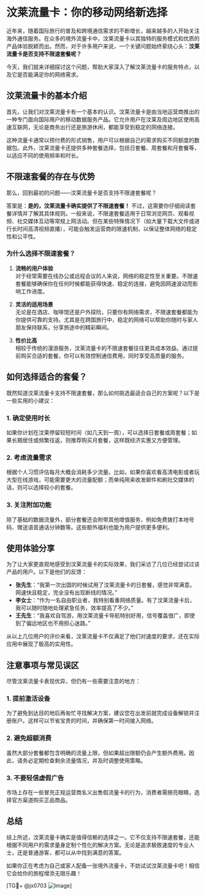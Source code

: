 # 汶莱流量卡：你的移动网络新选择

近年来，随着国际旅行的普及和跨境通信需求的不断增长，越来越多的人开始关注海外通信服务。在众多的境外流量卡中，汶莱流量卡以其独特的服务模式和优质的产品体验脱颖而出。然而，对于许多用户来说，一个关键问题始终萦绕心头：**汶莱流量卡是否支持不限速套餐呢？**

今天，我们就来详细探讨这个问题，帮助大家深入了解汶莱流量卡的服务特点，以及它是否能满足你的网络需求。

## 汶莱流量卡的基本介绍

首先，让我们对汶莱流量卡有一个基本的认识。汶莱流量卡是由当地运营商推出的一种专门面向国际用户的移动数据服务产品。它允许用户在汶莱及周边地区使用高速互联网，无论是商务出行还是旅游休闲，都能享受到稳定的网络连接。

这种流量卡通常以预付费的形式销售，用户可以根据自己的需求购买不同额度的数据包。此外，汶莱流量卡还提供多种套餐选择，包括日套餐、周套餐和月套餐等，以适应不同的使用频率和时长。

## 不限速套餐的存在与优势

那么，回到最初的问题——汶莱流量卡是否支持不限速套餐呢？

答案是：**是的，汶莱流量卡确实提供了不限速套餐！** 不过，这需要你仔细阅读套餐详情并了解其具体规则。一般来说，不限速套餐适用于日常浏览网页、观看视频、社交媒体互动等常规上网活动。但在某些特殊情况下（如大量下载大文件或进行长时间高清视频直播），可能会触发运营商的限速机制，以保证整体网络的稳定性和公平性。

### 为什么选择不限速套餐？

1. **流畅的用户体验**  
   对于经常需要在线办公或远程会议的人来说，网络的稳定性至关重要。不限速套餐能够确保你在任何时候都能获得快速、稳定的连接，避免因网速波动而影响工作进度。

2. **灵活的适用场景**  
   无论是在酒店、咖啡馆还是户外探险，只要你有网络需求，不限速套餐都能为你提供可靠的支持。尤其是在跨国旅行中，稳定的网络可以帮助你随时与家人朋友保持联系，分享旅途中的精彩瞬间。

3. **性价比高**  
   相较于传统的漫游服务，汶莱流量卡的不限速套餐往往更具成本效益。通过提前购买合适的套餐，你可以有效控制通信费用，同时享受高质量的服务。

## 如何选择适合的套餐？

既然知道汶莱流量卡支持不限速套餐，那么如何挑选最适合自己的方案呢？以下是一些实用的小建议：

### 1. 确定使用时长
如果你计划在汶莱停留较短时间（如几天到一周），可以选择日套餐或周套餐；如果长期居住或频繁往返，则推荐购买月套餐，这样既经济实惠又方便管理。

### 2. 考虑流量需求
根据个人习惯评估每月大概会消耗多少流量。比如，如果你喜欢看高清电影或者玩大型在线游戏，可能需要更大的流量配额；而单纯用来收发邮件和刷社交媒体的话，则可以选择较小的套餐。

### 3. 关注附加功能
除了基础的数据流量外，部分套餐还会附带其他增值服务，例如免费拨打本地号码、赠送语音通话分钟数等。这些额外福利也能为用户提供更多便利。

## 使用体验分享

为了让大家更直观地感受到汶莱流量卡的实际效果，我们采访了几位已经尝试过该产品的用户。以下是他们的反馈：

- **张先生**：“我第一次出国的时候试用了汶莱流量卡的日套餐，感觉非常满意。网速快且稳定，完全没有出现断线的情况。”
- **李女士**：“作为一名自由职业者，我特别看重网络质量。有了汶莱流量卡后，我可以随时随地处理紧急任务，效率提高了不少。”
- **王先生**：“我喜欢自驾游，用汶莱流量卡导航特别好用，信号覆盖很广，即使到了偏远地区也不用担心迷路。”

从以上几位用户的评价来看，汶莱流量卡不仅满足了他们对速度的要求，还在实际应用中展现了极高的实用性。

## 注意事项与常见误区

尽管汶莱流量卡表现优异，但仍有一些需要注意的地方：

### 1. 提前激活设备
为了避免到达目的地后再匆忙寻找解决方案，建议您在出发前就完成设备解锁并注册账户。这样可以节省宝贵的时间，并确保第一时间接入网络。

### 2. 避免超额消费
虽然大部分套餐都包含明确的流量上限，但如果超出限额仍会产生额外费用。因此，请务必定期检查剩余流量情况，并及时调整使用策略。

### 3. 不要轻信虚假广告
市场上存在一些冒充正规运营商名义出售假流量卡的行为，消费者需擦亮眼睛，选择官方渠道购买正品商品。

## 总结

综上所述，汶莱流量卡确实是值得信赖的选择之一。它不仅支持不限速套餐，还能根据不同用户的需求量身定制个性化的解决方案。无论是追求极致速度的专业人士，还是普通游客，都可以从中找到满意的答案。

如果你正在考虑为自己或家人配备一张境外流量卡，不妨试试汶莱流量卡吧！相信它会给你的旅程增添无限乐趣！

[TG💪+ @jx0703 ![Image](https://github.com/user-attachments/assets/dbca1d08-cadb-493c-b0ec-ad6f7a83f270)]